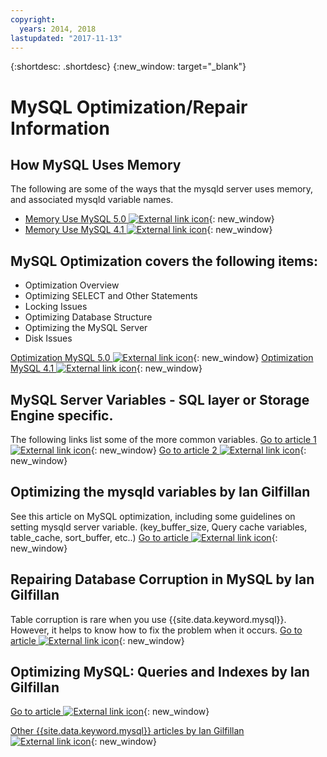 ```yaml
---
copyright:
  years: 2014, 2018
lastupdated: "2017-11-13"
---
```


{:shortdesc: .shortdesc}
{:new_window: target="_blank"}

# MySQL Optimization/Repair Information

## How MySQL Uses Memory 
The following are some of the ways that the mysqld server uses memory, and associated mysqld variable names.
* [Memory Use MySQL 5.0 ![External link icon](../../icons/launch-glyph.svg "External link icon")](http://dev.mysql.com/doc/refman/5.0/en/memory-use.html){: new_window}
* [Memory Use MySQL 4.1 ![External link icon](../../icons/launch-glyph.svg "External link icon")](http://dev.mysql.com/doc/refman/4.1/en/memory-use.html){: new_window}

## MySQL Optimization covers the following items:
- Optimization Overview
- Optimizing SELECT and Other Statements
- Locking Issues
- Optimizing Database Structure
- Optimizing the MySQL Server
- Disk Issues

[Optimization MySQL 5.0 ![External link icon](../../icons/launch-glyph.svg "External link icon")](http://dev.mysql.com/doc/refman/5.0/en/optimization.html){: new_window}
[Optimization MySQL 4.1 ![External link icon](../../icons/launch-glyph.svg "External link icon")](http://dev.mysql.com/doc/refman/4.1/en/optimization.html){: new_window}

## MySQL Server Variables - SQL layer or Storage Engine specific.
The following links list some of the more common variables.
[Go to article 1 ![External link icon](../../icons/launch-glyph.svg "External link icon")](http://www.mysqlperformanceblog.com/2006/06/08/mysql-server-variables-sql-layer-or-storage-engine-specific/){: new_window}
[Go to article 2 ![External link icon](../../icons/launch-glyph.svg "External link icon")](http://forge.mysql.com/wiki/ServerVariables){: new_window}

## Optimizing the mysqld variables by Ian Gilfillan
See this article on MySQL optimization, including some guidelines on setting mysqld server variable.
(key_buffer_size, Query cache variables, table_cache, sort_buffer, etc..)
[Go to article ![External link icon](../../icons/launch-glyph.svg "External link icon")](http://www.databasejournal.com/features/mysql/article.php/3367871){: new_window}

## Repairing Database Corruption in MySQL by Ian Gilfillan
Table corruption is rare when you use {{site.data.keyword.mysql}}. However, it helps to know how to fix the problem when it occurs.
[Go to article ![External link icon](../../icons/launch-glyph.svg "External link icon")](http://www.databasejournal.com/features/mysql/article.php/3300511){: new_window}

## Optimizing MySQL: Queries and Indexes by Ian Gilfillan
<!--The database is too slow. Queries are queuing up, backlogs growing, users being refused connection. Management is ready to spend millions on "upgrading" to some other system, when the problem is really that MySQL is simply not being used properly. Badly defined or non-existent indexes are one of the primary reasons for poor performance, and fixing these can often lead to phenomenal improvements.-->
[Go to article ![External link icon](../../icons/launch-glyph.svg "External link icon")](http://www.databasejournal.com/features/mysql/article.php/1382791){: new_window}

[Other {{site.data.keyword.mysql}} articles by Ian Gilfillan ![External link icon](../../icons/launch-glyph.svg "External link icon")](http://www.databasejournal.com/article.php/1474351){: new_window}
